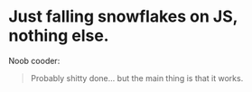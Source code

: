 # Just falling snowflakes on JS, nothing else.

Noob cooder:
  > Probably shitty done... but the main thing is that it works.
